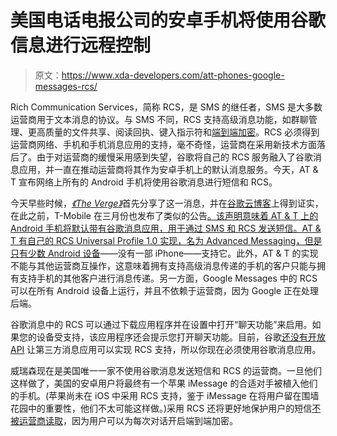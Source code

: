 # 美国电话电报公司的安卓手机将使用谷歌信息进行远程控制

> 原文：<https://www.xda-developers.com/att-phones-google-messages-rcs/>

Rich Communication Services，简称 RCS，是 SMS 的继任者，SMS 是大多数运营商用于文本消息的协议。与 SMS 不同，RCS 支持高级消息功能，如群聊管理、更高质量的文件共享、阅读回执、键入指示符和[端到端加密](https://www.xda-developers.com/end-to-end-encrypted-google-messages/)。RCS 必须得到运营商网络、手机和手机消息应用的支持，毫不奇怪，运营商在采用新技术方面落后了。由于对运营商的缓慢采用感到失望，谷歌将自己的 RCS 服务融入了谷歌消息应用，并一直在推动运营商将其作为安卓手机上的默认消息服务。今天，AT & T 宣布网络上所有的 Android 手机将使用谷歌消息进行短信和 RCS。

今天早些时候，[*《The Verge》*](https://www.theverge.com/2021/6/30/22556686/att-android-phones-rcs-google-messages)首先分享了这一消息，并在[谷歌云博客](https://cloud.google.com/blog/products/workspace/att-android-customers-to-have-messages-app-by-default)上得到证实，在此之前，T-Mobile 在三月份也发布了类似的公告[。该声明意味着 AT & T 上的 Android 手机将默认带有谷歌消息应用，用于通过 SMS 和 RCS 发送短信。AT & T 有自己的 RCS Universal Profile 1.0 实现，名为 Advanced Messaging，但是](https://www.xda-developers.com/t-mobile-bets-big-on-google-services-and-pixel-phones/)[只有少数 Android 设备](https://www.xda-developers.com/att-list-of-compatible-phones/)——没有一部 iPhone——支持它。此外，AT & T 的实现不能与其他运营商互操作，这意味着拥有支持高级消息传递的手机的客户只能与拥有支持手机的其他客户进行消息传递。另一方面，Google Messages 中的 RCS 可以在所有 Android 设备上运行，并且不依赖于运营商，因为 Google 正在处理后端。

谷歌消息中的 RCS 可以通过下载应用程序并在设置中打开“聊天功能”来启用。如果您的设备受支持，该应用程序还会提示您打开聊天功能。目前，谷歌[还没有开放 API](https://www.xda-developers.com/google-rcs-api-3rd-party-apps/) 让第三方消息应用可以实现 RCS 支持，所以你现在必须使用谷歌消息应用。

威瑞森现在是美国唯一一家不使用谷歌消息发送短信和 RCS 的运营商。一旦他们这样做了，美国的安卓用户将最终有一个苹果 iMessage 的合适对手被植入他们的手机。(苹果尚未在 iOS 中采用 RCS 支持，鉴于 iMessage 在将用户留在围墙花园中的重要性，他们不太可能这样做。)采用 RCS 还将更好地保护用户的短信[不被运营商读取](https://www.xda-developers.com/carrier-injecting-ads-two-factor-sms/)，因为用户可以为每次对话开启端到端加密。